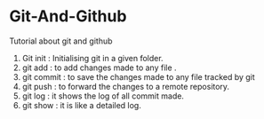 # Git-And-Github
Tutorial about git and github

1) Git init : Initialising git in a given folder.
2) git add : to add changes made to any file .
3) git commit : to save the changes made to any file tracked by git
4) git push : to forward the changes to a remote repository.
5) git log : it shows the log of all commit made.
6) git show : it is like a detailed log.
